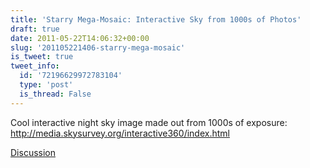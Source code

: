 ```yaml
---
title: 'Starry Mega-Mosaic: Interactive Sky from 1000s of Photos'
draft: true
date: 2011-05-22T14:06:32+00:00
slug: '201105221406-starry-mega-mosaic'
is_tweet: true
tweet_info:
  id: '72196629972783104'
  type: 'post'
  is_thread: False
---
```




Cool interactive night sky image made out from 1000s of exposure: http://media.skysurvey.org/interactive360/index.html

[Discussion](https://x.com/sytelus/status/72196629972783104)
